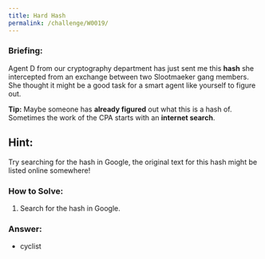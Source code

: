 ```yaml
---
title: Hard Hash
permalink: /challenge/W0019/
---
```


### Briefing: 
Agent D from our cryptography department has just sent me this **hash** she intercepted from an exchange between two Slootmaeker gang members. She thought it might be a good task for a smart agent like yourself to figure out.

**Tip:** Maybe someone has **already figured** out what this is a hash of. Sometimes the work of the CPA starts with an **internet search**.

## Hint:
Try searching for the hash in Google, the original text for this hash might be listed online somewhere!

### How to Solve: 
1. Search for the hash in Google.

### Answer:
- cyclist
